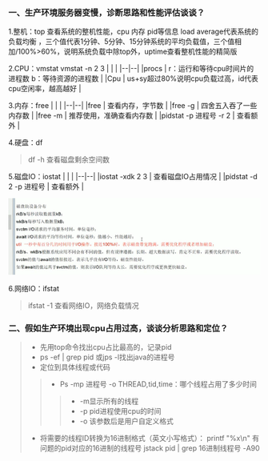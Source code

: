 ### 一、生产环境服务器变慢，诊断思路和性能评估谈谈？

1.整机：top 查看系统的整机性能，cpu 内存 pid等信息  load average代表系统的负载均衡 ，三个值代表1分钟、5分钟、15分钟系统的平均负载值，三个值相加/100%>60%，说明系统负载中除top外，uptime查看整机性能的精简版

2.CPU：vmstat   vmstat -n 2 3
|  |  |
|--|--|
|procs | r：运行和等待cpu时间片的进程数 b：等待资源的进程数 |
|Cpu | us+sy超过80%说明cpu负载过高，id代表cpu空闲率，越高越好 |

3.内存：free
|  |  |
|--|--|
|free | 查看内存，字节数 |
|free -g | 四舍五入吞了一些内存数 |
|free -m | 推荐使用，准确查看内存数 |
|pidstat -p 进程号 -r 2 | 查看额外 |

4.硬盘：df

> df -h	查看磁盘剩余空间数

5.磁盘IO：iostat
|  |  |
|--|--|
|iostat -xdk 2 3 | 查看磁盘IO占用情况 |
|pidstat -d 2 -p 进程号 | 查看额外 |

![image](../assets/linux/磁盘IO.jpg)

6.网络IO：ifstat
> ifstat -1	查看网络IO，网络负载情况

### 二、假如生产环境出现cpu占用过高，谈谈分析思路和定位？

> - 先用top命令找出cpu占比最高的，记录pid
> - ps -ef | grep pid 或jps -l找出java的进程号
> - 定位到具体线程或代码
>> - Ps -mp 进程号 -o THREAD,tid,time：哪个线程占用了多少时间
>>> - -m显示所有的线程
>>> - -p pid进程使用cpu的时间
>>> - -o 该参数后是用户自定义格式
> - 将需要的线程ID转换为16进制格式（英文小写格式）： printf "%x\n" 有问题的pid对应的16进制的线程号
    jstack pid | grep 16进制线程号 -A90


